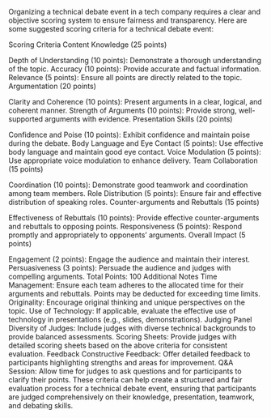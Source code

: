 Organizing a technical debate event in a tech company requires a clear and objective scoring system to ensure fairness and transparency. Here are some suggested scoring criteria for a technical debate event:

Scoring Criteria
Content Knowledge (25 points)

Depth of Understanding (10 points): Demonstrate a thorough understanding of the topic.
Accuracy (10 points): Provide accurate and factual information.
Relevance (5 points): Ensure all points are directly related to the topic.
Argumentation (20 points)

Clarity and Coherence (10 points): Present arguments in a clear, logical, and coherent manner.
Strength of Arguments (10 points): Provide strong, well-supported arguments with evidence.
Presentation Skills (20 points)

Confidence and Poise (10 points): Exhibit confidence and maintain poise during the debate.
Body Language and Eye Contact (5 points): Use effective body language and maintain good eye contact.
Voice Modulation (5 points): Use appropriate voice modulation to enhance delivery.
Team Collaboration (15 points)

Coordination (10 points): Demonstrate good teamwork and coordination among team members.
Role Distribution (5 points): Ensure fair and effective distribution of speaking roles.
Counter-arguments and Rebuttals (15 points)

Effectiveness of Rebuttals (10 points): Provide effective counter-arguments and rebuttals to opposing points.
Responsiveness (5 points): Respond promptly and appropriately to opponents’ arguments.
Overall Impact (5 points)

Engagement (2 points): Engage the audience and maintain their interest.
Persuasiveness (3 points): Persuade the audience and judges with compelling arguments.
Total Points: 100
Additional Notes
Time Management: Ensure each team adheres to the allocated time for their arguments and rebuttals. Points may be deducted for exceeding time limits.
Originality: Encourage original thinking and unique perspectives on the topic.
Use of Technology: If applicable, evaluate the effective use of technology in presentations (e.g., slides, demonstrations).
Judging Panel
Diversity of Judges: Include judges with diverse technical backgrounds to provide balanced assessments.
Scoring Sheets: Provide judges with detailed scoring sheets based on the above criteria for consistent evaluation.
Feedback
Constructive Feedback: Offer detailed feedback to participants highlighting strengths and areas for improvement.
Q&A Session: Allow time for judges to ask questions and for participants to clarify their points.
These criteria can help create a structured and fair evaluation process for a technical debate event, ensuring that participants are judged comprehensively on their knowledge, presentation, teamwork, and debating skills.
